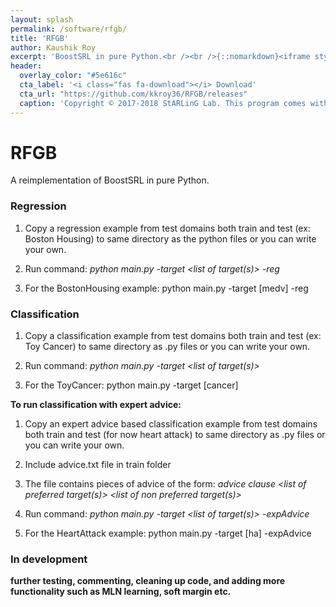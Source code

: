 ```yaml
---
layout: splash
permalink: /software/rfgb/
title: 'RFGB'
author: Kaushik Roy
excerpt: 'BoostSRL in pure Python.<br /><br />{::nomarkdown}<iframe style="display: inline-block;" src="https://ghbtns.com/github-btn.html?user=kkroy36&repo=RFGB&type=star&count=true&size=large" frameborder="0" width="120px" height="30px"></iframe> <iframe style="display: inline-block;" src="https://ghbtns.com/github-btn.html?user=kkroy36&repo=RFGB&type=fork&count=true&size=large" frameborder="0" scrolling="0" width="158px" height="30px"></iframe>{:/nomarkdown}'
header:
  overlay_color: "#5e616c"
  cta_label: '<i class="fas fa-download"></i> Download'
  cta_url: "https://github.com/kkroy36/RFGB/releases"
  caption: 'Copyright © 2017-2018 StARLinG Lab. This program comes with absolutely no warranty. This is free software, available under the terms of the GPL-3.0.'
---
```


# RFGB

A reimplementation of BoostSRL in pure Python.

### Regression

1. Copy a regression example from test domains both train and test (ex: Boston Housing) to same directory as the python files or you can write your own.

2. Run command: *python main.py -target <list of target(s)> -reg*

3. For the BostonHousing example: python main.py -target [medv] -reg

### Classification

1. Copy a classification example from test domains both train and test (ex: Toy Cancer) to same directory as .py files or you can write your own.

2. Run command: *python main.py -target <list of target(s)>*

3. For the ToyCancer: python main.py -target [cancer]

**To run classification with expert advice:**

1. Copy an expert advice based classification example from test domains both train and test (for now heart attack) to same directory as .py files or you can write your own.

2. Include advice.txt file in train folder

3. The file contains pieces of advice of the form: *advice clause <list of preferred target(s)> <list of non preferred target(s)>*

4. Run command: *python main.py -target <list of target(s)> -expAdvice*

5. For the HeartAttack example: python main.py -target [ha] -expAdvice

### In development

**further testing, commenting, cleaning up code, and adding more functionality such as MLN learning, soft margin etc.**
